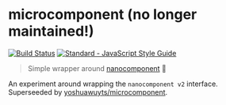 # microcomponent (no longer maintained!)

[![Build Status](https://travis-ci.org/joshgillies/microcomponent.svg?branch=master)](https://travis-ci.org/joshgillies/microcomponent)
[![Standard - JavaScript Style Guide](https://img.shields.io/badge/code_style-standard-brightgreen.svg)](http://standardjs.com/)

> Simple wrapper around [nanocomponent](https://github.com/yoshuawuyts/nanocomponent) :tada:

An experiment around wrapping the `nanocomponent v2` interface. Superseeded by [yoshuawuyts/microcomponent](https://github.com/yoshuawuyts/microcomponent).
